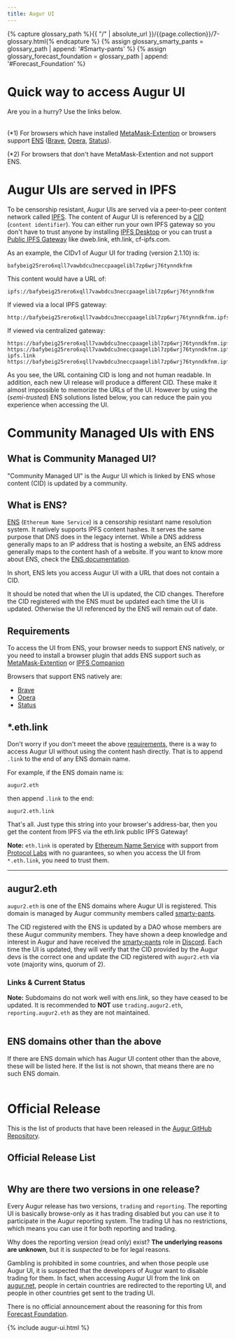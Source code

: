 ```yaml
---
title: Augur UI
---
```


{% capture glossary_path %}{{ "/" | absolute_url }}/{{page.collection}}/7-glossary.html{% endcapture %}
{% assign glossary_smarty_pants = glossary_path | append: '#Smarty-pants' %}
{% assign glossary_forecast_foundation = glossary_path | append: '#Forecast_Foundation' %}

# Quick way to access Augur UI
Are you in a hurry? Use the links below.

<table id="quick-access-table"></table>

(*1) For browsers which have installed [MetaMask-Extention](https://metamask.io/) or browsers support [ENS](https://ens.domains/) ([Brave](https://brave.com/), [Opera](https://www.opera.com/), [Status](https://status.im/web-three-browser/)).

(*2) For browsers that don't have MetaMask-Extention and not support ENS.

# Augur UIs are served in IPFS

To be censorship resistant, Augur UIs are served via a peer-to-peer content network called [IPFS](https://ipfs.io/). The content of Augur UI is referenced by a [CID](https://docs.ipfs.io/concepts/content-addressing/#identifier-formats) (`content identifier`). You can either run your own IPFS gateway so you don't have to trust anyone by installing [IPFS Desktop](https://github.com/ipfs-shipyard/ipfs-desktop/blob/master/README.md) or you can trust a [Public IPFS Gateway](https://docs.ipfs.io/concepts/ipfs-gateway/#gateway-providers) like dweb.link, eth.link, cf-ipfs.com.

As an example, the CIDv1 of Augur UI for trading (version 2.1.10) is:
```
bafybeig25rero6xqll7vawbdcu3neccpaagelibl7zp6wrj76tynndkfnm
```
This content would have a URL of:
```
ipfs://bafybeig25rero6xqll7vawbdcu3neccpaagelibl7zp6wrj76tynndkfnm
```
If viewed via a local IPFS gateway:
```
http://bafybeig25rero6xqll7vawbdcu3neccpaagelibl7zp6wrj76tynndkfnm.ipfs.localhost:8080
```
If viewed via centralized gateway:
```
https://bafybeig25rero6xqll7vawbdcu3neccpaagelibl7zp6wrj76tynndkfnm.ipfs.dweb.link
https://bafybeig25rero6xqll7vawbdcu3neccpaagelibl7zp6wrj76tynndkfnm.ipfs.cf-ipfs.link
https://bafybeig25rero6xqll7vawbdcu3neccpaagelibl7zp6wrj76tynndkfnm.ipfs.eth.link
```

As you see, the URL containing CID is long and not human readable. In addition, each new UI release will produce a different CID. ​These make it almost impossible to memorize the URLs of the UI. However by using the (*semi-trusted*) ENS solutions listed below, you can reduce the pain you experience when accessing the UI.

# Community Managed UIs with ENS

## What is Community Managed UI?
​"Community Managed UI" is the Augur UI which is linked by ENS whose content (CID) is updated by a community.

## What is ENS?
[ENS](https://ens.domains/) (`Ethereum Name Service`) is a censorship resistant name resolution system. It natively supports IPFS content hashes. It serves the same purpose that DNS does in the legacy internet. While a DNS address generally maps to an IP address that is hosting a website, an ENS address generally maps to the content hash of a website. If you want to know more about ENS, check the [ENS documentation](https://docs.ens.domains/).

In short, ENS lets you access Augur UI with a URL that does not contain a CID.

It should be noted that when the UI is updated, the CID changes. Therefore the CID registered with the ENS must be updated each time the UI is updated. Otherwise the UI referenced by the ENS will remain out of date.

## Requirements
To access the UI from ENS, your browser needs to support ENS natively, or you need to install a browser plugin that adds ENS support such as [MetaMask-Extention](https://metamask.io/) or [IPFS Companion](https://github.com/ipfs-shipyard/ipfs-companion/blob/master/README.md)

Browsers that support ENS natively are:
- [Brave](https://brave.com/)
- [Opera](https://www.opera.com/)
- [Status](https://status.im/web-three-browser/)

## *.eth.link
Don't worry if you don't meeet the above [requirements](#requirements), there is a way to access Augur UI without using the content hash directly. That is to append `.link` to the end of any ENS domain name.

For example, if the ENS domain name is:
```
augur2.eth
```
then append `.link` to the end:
```
augur2.eth.link
```
That's all. Just type this string into your browser's address-bar, then you get the content from IPFS via the eth.link public IPFS Gateway!

**Note:** `eth.link` is operated by [Ethereum Name Service](https://ens.domains/) with support from [Protocol Labs](https://protocol.ai/) with no guarantees, so when you access the UI from `*.eth.link`, you need to trust them.

---

## augur2.eth
`augur2.eth` is one of the ENS domains where Augur UI is registered. This domain is managed by Augur community members called [smarty-pants]({{glossary_smarty_pants}}).

The CID registered with the ENS is updated by a DAO whose members are these Augur community members. They have shown a deep knowledge and interest in Augur and have received the [smarty-pants]({{glossary_smarty_pants}}) role in [Discord](https://discord.gg/guXC9Bd4). Each time the UI is updated, they will verify that the CID provided by the Augur devs is the correct one and update the CID registered with `augur2.eth` via vote (majority wins, quorum of 2).

### Links & Current Status
**Note:** Subdomains do not work well with ens.link, so they have ceased to be updated.  It is recommended to **NOT** use `trading.augur2.eth`, `reporting.augur2.eth` as they are not maintained.

<div class="center"><table id="smarty-pants-table"></table></div>

## ENS domains other than the above
If there are ENS domain which has Augur UI content other than the above, these will be listed here. If the list is not shown, that means there are no such ENS domain.

<div class="center"><table id="unknown-ens-domain-table"></table></div>

# Official Release

This is the list of products that have been released in the [Augur GitHub Repository](https://github.com/AugurProject/augur/releases/). 

## Official Release List
<table id="official-release-table"></table>



## Why are there two versions in one release?
Every Augur release has two versions, `trading` and `reporting`. The reporting UI is basically browse-only as it has trading disabled but you can use it to participate in the Augur reporting system. The trading UI has no restrictions, which means you can use it for both reporting and trading.

Why does the reporting version (read only) exist? **The underlying reasons are unknown**, but it is *suspected* to be for legal reasons.
 
Gambling is prohibited in some countries, and when those people use Augur UI, it is suspected that the developers of Augur want to disable trading for them. In fact, when accessing Augur UI from the link on [augur.net](https://augur.net/), people in certain countries are redirected to the reporting UI, and people in other countries get sent to the trading UI.

There is no official announcement about the reasoning for this from [Forecast Foundation]({{glossary_forecast_foundation}}).


{% include augur-ui.html %}
